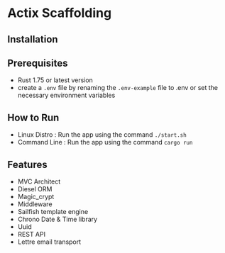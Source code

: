 
# Actix Scaffolding

## Installation

## Prerequisites
-   Rust 1.75 or latest version  
- create a `.env` file by renaming the `.env-example` file to .env or set the necessary environment variables

## How to Run
- Linux Distro : Run the app using the command ``./start.sh``  
- Command Line : Run the app using the command  `cargo run`


## Features
- MVC Architect
- Diesel ORM
- Magic_crypt
- Middleware
- Sailfish template engine
- Chrono Date & Time library
- Uuid
- REST API
- Lettre email transport 